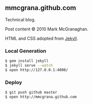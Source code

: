 ## mmcgrana.github.com

Technical blog.

Post content &copy; 2010 Mark McGranaghan.

HTML and CSS adopted from [Jekyll](https://github.com/mojombo/jekyll).


### Local Generation

```bash
$ gem install jekyll
$ jekyll serve --watch
$ open http://127.0.0.1:4000/
```


### Deploy

```bash
$ git push github master
$ open http://mmcgrana.github.com
```
